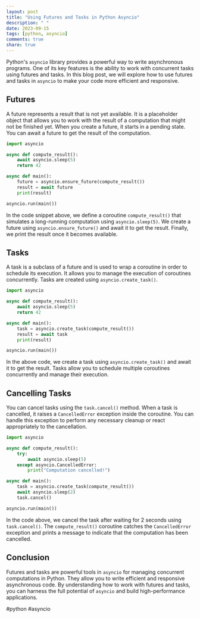 ```yaml
---
layout: post
title: "Using Futures and Tasks in Python Asyncio"
description: " "
date: 2023-09-15
tags: [python, asyncio]
comments: true
share: true
---
```


Python's `asyncio` library provides a powerful way to write asynchronous programs. One of its key features is the ability to work with concurrent tasks using futures and tasks. In this blog post, we will explore how to use futures and tasks in `asyncio` to make your code more efficient and responsive.

## Futures

A future represents a result that is not yet available. It is a placeholder object that allows you to work with the result of a computation that might not be finished yet. When you create a future, it starts in a pending state. You can await a future to get the result of the computation.

```python
import asyncio

async def compute_result():
    await asyncio.sleep(5)
    return 42

async def main():
    future = asyncio.ensure_future(compute_result())
    result = await future
    print(result)

asyncio.run(main())
```

In the code snippet above, we define a coroutine `compute_result()` that simulates a long-running computation using `asyncio.sleep(5)`. We create a future using `asyncio.ensure_future()` and await it to get the result. Finally, we print the result once it becomes available.

## Tasks

A task is a subclass of a future and is used to wrap a coroutine in order to schedule its execution. It allows you to manage the execution of coroutines concurrently. Tasks are created using `asyncio.create_task()`.

```python
import asyncio

async def compute_result():
    await asyncio.sleep(5)
    return 42

async def main():
    task = asyncio.create_task(compute_result())
    result = await task
    print(result)

asyncio.run(main())
```

In the above code, we create a task using `asyncio.create_task()` and await it to get the result. Tasks allow you to schedule multiple coroutines concurrently and manage their execution.

## Cancelling Tasks

You can cancel tasks using the `task.cancel()` method. When a task is cancelled, it raises a `CancelledError` exception inside the coroutine. You can handle this exception to perform any necessary cleanup or react appropriately to the cancellation.

```python
import asyncio

async def compute_result():
    try:
        await asyncio.sleep(5)
    except asyncio.CancelledError:
        print("Computation cancelled!")

async def main():
    task = asyncio.create_task(compute_result())
    await asyncio.sleep(2)
    task.cancel()

asyncio.run(main())
```

In the code above, we cancel the task after waiting for 2 seconds using `task.cancel()`. The `compute_result()` coroutine catches the `CancelledError` exception and prints a message to indicate that the computation has been cancelled.

## Conclusion

Futures and tasks are powerful tools in `asyncio` for managing concurrent computations in Python. They allow you to write efficient and responsive asynchronous code. By understanding how to work with futures and tasks, you can harness the full potential of `asyncio` and build high-performance applications.

#python #asyncio